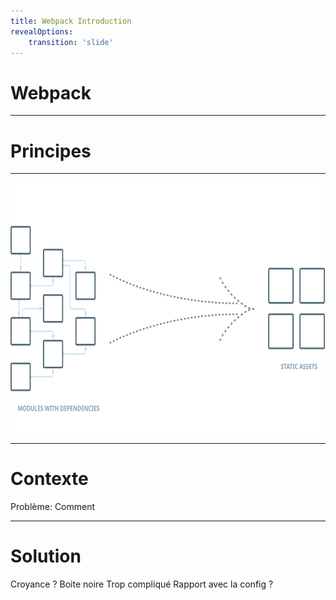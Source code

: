 ```yaml
---
title: Webpack Introduction
revealOptions:
    transition: 'slide'
---
```


# Webpack




---

# Principes

---

<img src="imgs/webpack-schema.svg" style="height: 400px">
<div class="wp_cube__container wp_splash-viz__cube">
    <span class="wp_cube wp_cube--dark">
        <div class="wp_cube__outer">
            <div class="wp_cube__face"></div>
            <div class="wp_cube__face"></div>
            <div class="wp_cube__face"></div>
            <div class="wp_cube__face"></div>
            <div class="wp_cube__face"></div>
            <div class="wp_cube__face"></div>
        </div>
        <div class="wp_cube__inner">
            <div class="wp_cube__face"></div>
            <div class="wp_cube__face"></div>
            <div class="wp_cube__face"></div>
            <div class="wp_cube__face"></div>
            <div class="wp_cube__face"></div>
            <div class="wp_cube__face"></div>
        </div>
    </span>
</div>

---

# 

# Contexte

Problème: Comment 

---
# Solution


Croyance ? 
Boite noire
Trop compliqué
Rapport avec la config ?
